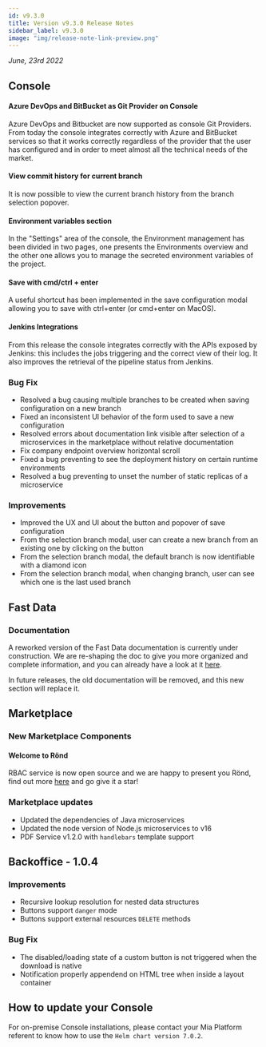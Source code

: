 ```yaml
---
id: v9.3.0
title: Version v9.3.0 Release Notes
sidebar_label: v9.3.0
image: "img/release-note-link-preview.png"
---
```


_June, 23rd 2022_

## Console

#### Azure DevOps and BitBucket as Git Provider on Console

Azure DevOps and Bitbucket are now supported as console Git Providers. From today the console integrates correctly with Azure and BitBucket services so that it works correctly regardless of the provider that the user has configured and in order to meet almost all the technical needs of the market.

#### View commit history for current branch

It is now possible to view the current branch history from the branch selection popover.

#### Environment variables section

In the "Settings" area of the console, the Environment management has been divided in two pages, one presents the Environments overview and the other one allows you to manage the secreted environment variables of the project.

#### Save with cmd/ctrl + enter

A useful shortcut has been implemented in the save configuration modal allowing you to save with ctrl+enter (or cmd+enter on MacOS).

#### Jenkins Integrations

From this release the console integrates correctly with the APIs exposed by Jenkins: this includes the jobs triggering and the correct view of their log. It also improves the retrieval of the pipeline status from Jenkins.

### Bug Fix

- Resolved a bug causing multiple branches to be created when saving configuration on a new branch
- Fixed an inconsistent UI behavior of the form used to save a new configuration
- Resolved errors about documentation link visible after selection of a microservices in the marketplace without relative documentation
- Fix company endpoint overview horizontal scroll
- Fixed a bug preventing to see the deployment history on certain runtime environments
- Resolved a bug preventing to unset the number of static replicas of a microservice

### Improvements
 
- Improved the UX and UI about the button and popover of save configuration
- From the selection branch modal, user can create a new branch from an existing one by clicking on the button
- From the selection branch modal, the default branch is now identifiable with a diamond icon
- From the selection branch modal, when changing branch, user can see which one is the last used branch

## Fast Data

### Documentation

A reworked version of the Fast Data documentation is currently under construction. We are re-shaping the doc to give you more organized and complete information, and you can already have a look at it [here](../../fast_data/what_is_fast_data).

In future releases, the old documentation will be removed, and this new section will replace it.

## Marketplace

### New Marketplace Components

#### Welcome to Rönd

RBAC service is now open source and we are happy to present you Rönd, find out more [here](https://github.com/rond-authz/rond) and go give it a star!

### Marketplace updates

- Updated the dependencies of Java microservices 
- Updated the node version of Node.js microservices to v16
- PDF Service v1.2.0 with `handlebars` template support

## Backoffice - 1.0.4

### Improvements

 - Recursive lookup resolution for nested data structures
 - Buttons support `danger` mode
 - Buttons support external resources `DELETE` methods

### Bug Fix

 - The disabled/loading state of a custom button is not triggered when the download is native
 - Notification properly appendend on HTML tree when inside a layout container

## How to update your Console

For on-premise Console installations, please contact your Mia Platform referent to know how to use the `Helm chart version 7.0.2`.
